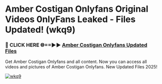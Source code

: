 # Amber Costigan Onlyfans Original Videos 0nlyFans Leaked - Files Updated! (wkq9)

<h3>🔴 CLICK HERE 🌐==►► <a href="https://tinyurl.com/4seja8ks" rel="nofollow">Amber Costigan Onlyfans Updated Files</a></h3>

Get Amber Costigan Onlyfans and all content. Now you can access all videos and pictures of Amber Costigan Onlyfans. New Updated Files 2025!

[![wkq9](https://i.imgur.com/EWjZXRe.gif)](https://tinyurl.com/4seja8ks)
